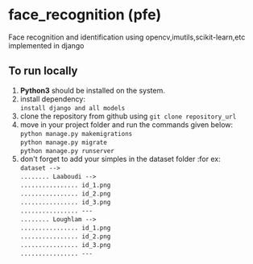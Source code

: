 # face_recognition (pfe)
Face recognition and identification using opencv,imutils,scikit-learn,etc implemented in django


## To run locally

1.  **Python3** should be installed on the system.
2. install dependency: \
     `install django and all models`
3. clone the repository from github using
      `git clone repository_url`
4. move in your project folder and run the commands given below:\
     `python manage.py makemigrations`\
     `python manage.py migrate`\
     `python manage.py runserver`
5. don't forget to add your simples in the dataset folder :for ex:\
     `dataset -->`\
     `........ Laaboudi -->`\
     `................ id_1.png`\
     `................ id_2.png`\
     `................ id_3.png`\
     `................ ---`\
     `........ Loughlam -->`\
     `................ id_1.png`\
     `................ id_2.png`\
     `................ id_3.png`\
     `................ ---`
